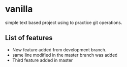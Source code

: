 # vanilla
simple text based project using to practice git operations.

## List of features
- New feature added from development branch.
- same line modified in the master branch was added
- Third feature added in master
